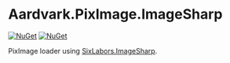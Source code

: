 # Aardvark.PixImage.ImageSharp

[![NuGet](https://badgen.net/nuget/v/Aardvark.PixImage.ImageSharp)](https://www.nuget.org/packages/Aardvark.PixImage.ImageSharp/)
[![NuGet](https://badgen.net/nuget/dt/Aardvark.PixImage.ImageSharp)](https://www.nuget.org/packages/Aardvark.PixImage.ImageSharp/)

PixImage loader using [SixLabors.ImageSharp](https://github.com/SixLabors/ImageSharp).